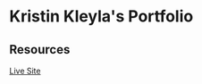 # Kristin Kleyla's Portfolio

## Resources

[Live Site](https://kleylakb89.github.io/portfolio-kristin-kleyla/)
